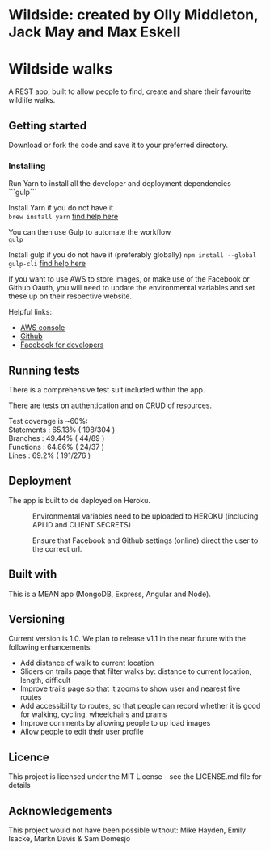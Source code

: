 # Wildside: created by Olly Middleton, Jack May and Max Eskell

<h1> Wildside walks </h1>
A REST app, built to allow people to find, create and share their favourite wildlife walks.

<h2> Getting started </h2>
Download or fork the code and save it to your preferred directory.  

<h3> Installing </h3>
Run Yarn to install all the developer and deployment dependencies </br>
```gulp```

Install Yarn if you do not have it </br>
```brew install yarn``` <a href="https://yarnpkg.com/lang/en/docs/install/"> find help here</a>

You can then use Gulp to automate the workflow </br>
```gulp```

Install gulp if you do not have it (preferably globally)
```npm install --global gulp-cli``` <a href="https://github.com/gulpjs/gulp/blob/master/docs/getting-started.md"> find help here </a>

If you want to use AWS to store images, or make use of the Facebook or Github Oauth, you will need to update the environmental variables and set these up on their respective website.

Helpful links:
<ul>
<li><a href="https://aws.amazon.com/console/"> AWS console </a></li>
<li><a href="https://github.com/">Github</a></li>
<li><a href="https://developers.facebook.com/">Facebook for developers </a></li>
</ul>

<h2> Running tests </h2>
There is a comprehensive test suit included within the app.

There are tests on authentication and on CRUD of resources.

Test coverage is ~60%: </br>
Statements   : 65.13% ( 198/304 ) </br>
Branches     : 49.44% ( 44/89 ) </br>
Functions    : 64.86% ( 24/37 ) </br>
Lines        : 69.2% ( 191/276 ) </br>

<h2> Deployment </h2>
The app is built to de deployed on Heroku.  
<ul>
<ol>Environmental variables need to be uploaded to HEROKU (including API ID and CLIENT SECRETS) </ol>
<ol>Ensure that Facebook and Github settings (online) direct the user to the correct url.</ol>
</ul>


<h2> Built with </h2>
This is a MEAN app (MongoDB, Express, Angular and Node).

<h2> Versioning </h2>
Current version is 1.0.  We plan to release v1.1 in the near future with the following enhancements:
<ul>
<li> Add distance of walk to current location </li>
<li> Sliders on trails page that filter walks by: distance to current location, length, difficult </li>
<li> Improve trails page so that it zooms to show user and nearest five routes </li>
<li> Add accessibility to routes, so that people can record whether it is good for walking, cycling, wheelchairs and prams </li>
<li> Improve comments by allowing people to up load images </li>
<li> Allow people to edit their user profile </li>
</ul>

<h2> Licence </h2>
This project is licensed under the MIT License - see the LICENSE.md file for details

<h2> Acknowledgements </h2>
This project would not have been possible without:
Mike Hayden,  Emily Isacke, Markn Davis & Sam Domesjo
